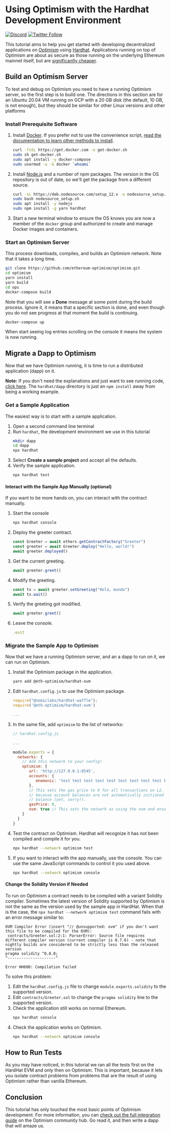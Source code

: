 # Using Optimism with the Hardhat Development Environment

[![Discord](https://img.shields.io/discord/667044843901681675.svg?color=768AD4&label=discord&logo=https%3A%2F%2Fdiscordapp.com%2Fassets%2F8c9701b98ad4372b58f13fd9f65f966e.svg)](https://discord.com/channels/667044843901681675)
[![Twitter Follow](https://img.shields.io/twitter/follow/optimismPBC.svg?label=optimismPBC&style=social)](https://twitter.com/optimismPBC)

This tutorial aims to help you get started with developing decentralized applications on [Optimism](https://optimism.io/) using [Hardhat](https://hardhat.org/). Applications 
running on top of Optimism are about as secure as those running on the underlying Ethereum mainnet itself, but are
[significantly cheaper](https://optimism.io/gas-comparison).


## Build an Optimism Server

To test and debug on Optimism you need to have a running Optimism server, so the first step is to build one. The directions in this section are 
for an Ubuntu 20.04 VM running on GCP with a 20 GB disk (the default, 10 GB, is not enough), but they should be similar for other Linux 
versions and other platforms

### Install Prerequisite Software

1. Install [Docker](https://www.docker.com/). If you prefer not to use the convenience script, [read the documentation
   to learn other methods to install](https://docs.docker.com/engine/install/ubuntu).

   ```sh
   curl -fsSL https://get.docker.com -o get-docker.sh
   sudo sh get-docker.sh
   sudo apt install -y docker-compose
   sudo usermod -a -G docker `whoami`
   ```
 

2. Install [Node.js](https://nodejs.org/en/) and a number of npm packages. The version in the OS repository is 
  out of date, so we'll get the package from a different source.

   ```sh
   curl -sL https://deb.nodesource.com/setup_12.x -o nodesource_setup.sh
   sudo bash nodesource_setup.sh
   sudo apt install -y nodejs
   sudo npm install -g yarn hardhat
   ```
   
3. Start a new terminal window to ensure the OS knows you are now a member of the `docker` 
   group and authorized to create and manage Docker images and containers.


### Start an Optimism Server

This process downloads, compiles, and builds an Optimism network. Note that it takes a long time.

```sh
git clone https://github.com/ethereum-optimism/optimism.git
cd optimism
yarn install
yarn build
cd ops
docker-compose build
```

Note that you will see a **Done** message at some point during the build process. Ignore it,
it means that a specific section is done, and even though you do not see progress at that 
moment the build is continuing.

```sh
docker-compose up
```

When start seeing log entries scrolling on the console it means the system is now running. 


## Migrate a Dapp to Optimism

Now that we have Optimism running, it is time to run a distributed application (dapp) on it.

**Note:** If you don't need the explanations and just want to see running code, 
[click here](https://github.com/ethereum-optimism/optimism-tutorial/). The 
`hardhat/dapp` directory
is just an `npm install` away from being a working example.

### Get a Sample Application

The easiest way is to start with a sample application. 

1. Open a second command line terminal
2. Run `hardhat`, the development environment we use in this tutorial
   ```sh
   mkdir dapp
   cd dapp
   npx hardhat
   ```
3. Select **Create a sample project** and accept all the defaults.
4. Verify the sample application.
   ```sh
   npx hardhat test
   ```
   
#### Interact with the Sample App Manually (optional)   
   
If you want to be more hands on, you can interact with the contract manually.

1. Start the console
   ```sh
   npx hardhat console
   ```
2. Deploy the greeter contract.
   ```javascript
   const Greeter = await ethers.getContractFactory("Greeter")
   const greeter = await Greeter.deploy("Hello, world!")
   await greeter.deployed()
   ```
3. Get the current greeting.
   ```javascript
   await greeter.greet()
   ```
4. Modify the greeting.
   ```javascript
   const tx = await greeter.setGreeting("Hola, mundo")
   await tx.wait()
   ```
5. Verify the greeting got modified.
   ```javascript
   await greeter.greet()
   ```
   
6. Leave the console.
   ```javascript
   .exit
   ```

### Migrate the Sample App to Optimism

Now that we have a running Optimism server, and an a dapp to run on it, we can run on Optimism.

1. Install the Optimism package in the application.
   ```sh
   yarn add @eth-optimism/hardhat-ovm
   ```
2. Edit `hardhat.config.js` to use the Optimism package.
   ```js
   require("@nomiclabs/hardhat-waffle");
   require('@eth-optimism/hardhat-ovm')

   ...
   ```
3. In the same file, add `optimism` to the list of networks:
   ```js
   // hardhat.config.js

   ...
   
   module.exports = {
     networks: {
       // Add this network to your config!
       optimism: {
          url: 'http://127.0.0.1:8545',
          accounts: {
             mnemonic: 'test test test test test test test test test test test junk'
          },
          // This sets the gas price to 0 for all transactions on L2. We do this
          // because account balances are not automatically initiated with an ETH
          // balance (yet, sorry!).
          gasPrice: 0,
          ovm: true // This sets the network as using the ovm and ensure contract will be compiled against that.
       }
     }
   }
   ```

4. Test the contract on Optimism. Hardhat will recognize it has not been compiled and compile it for you.

   ```sh
   npx hardhat --network optimism test
   ```

5. If you want to interact with the app manually, use the console. You can use the same JavaScript commands
   to control it you used above.
   ```sh
   npx hardhat --network optimism console
   ```
   
   
#### Change the Solidity Version if Needed

To run on Optimism a contract needs to be compiled with a variant Solidity compiler. Sometimes
the latest version of Solidity supported by Optimism is not the same as the version used by the
sample app in HardHat. When that is the case, the `npx hardhat --network optimism test` command
fails with an error message similar to:

```
OVM Compiler Error (insert "// @unsupported: ovm" if you don't want this file to be compiled for the OVM):
 contracts/Greeter.sol:2:1: ParserError: Source file requires different compiler version (current compiler is 0.7.6) - note that nightly builds are considered to be strictly less than the released version
pragma solidity ^0.8.0;
^---------------------^

Error HH600: Compilation failed
```

To solve this problem:

1. Edit the `hardhat.config.js` file to change `module.exports.solidity` to the supported version.
2. Edit `contracts/Greeter.sol` to change the `pragma solidity` line to the supported version.
3. Check the application still works on normal Ethereum.
   ```sh
   npx hardhat console
   ```
4. Check the application works on Optimism.
   ```sh
   npx hardhat --network optimism console
   ```


## How to Run Tests

As you may have noticed, in this tutorial we ran all the tests first on the HardHat EVM and only then on Optimism. This is
important, because it lets you isolate contract problems from problems that are the result of using Optimism rather than 
vanilla Ethereum.


## Conclusion

This tutorial has only touched the most basic points of Optimism development. For more information, you can 
[check out the full integration guide](https://community.optimism.io/docs/developers/integration.html) on the Optimism community hub.
Go read it, and then write a dapp that will amaze us.
